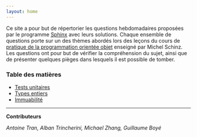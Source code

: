 ```yaml
---
layout: home
---
```

Ce site a pour but de répertorier les questions hebdomadaires proposées par le programme [Sphinx](https://github.com/Tran-Antoine/sphinx) avec leurs solutions. Chaque ensemble de questions porte sur un des thèmes abordés lors des leçons du cours de [pratique de la programmation orientée objet](https://edu.epfl.ch/coursebook/fr/pratique-de-la-programmation-orientee-objet-CS-108) enseigné par Michel Schinz. Les questions ont pour but de vérifier la compréhension du sujet, ainsi que de présenter quelques pièges dans lesquels il est possible de tomber.

### Table des matières 

* [Tests unitaires](/pages/week1/toc.md)
* [Types entiers](/pages/week2/toc.md)
* [Immuabilité](/pages/week4/toc.md)

***

**Contributeurs**

*Antoine Tran, Alban Trincherini, Michael Zhang, Guillaume Boyé*
